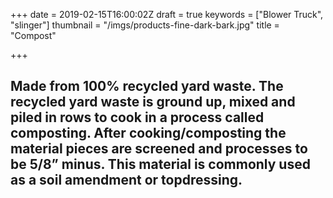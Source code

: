 +++
date = 2019-02-15T16:00:02Z
draft = true
keywords = ["Blower Truck", "slinger"]
thumbnail = "/imgs/products-fine-dark-bark.jpg"
title = "Compost"

+++
## Made from 100% recycled yard waste. The recycled yard waste is ground up, mixed and piled in rows to cook in a process called composting.  After cooking/composting the material pieces are screened and processes to be 5/8” minus. This material is commonly used as a soil amendment or topdressing.